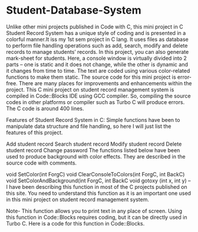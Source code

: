 # Student-Database-System
Unlike other mini projects published in Code with C, this mini project in C Student Record System has a unique style of coding and is presented in a colorful manner.It iss my 1st sem project in C lang. It uses files as database to perform file handling operations such as add, search, modify and delete records to manage students’ records. In this project, you can also generate mark-sheet for students.  Here, a console window is virtually divided into 2 parts – one is static and it does not change, while the other is dynamic and it changes from time to time. The text are coded using various color-related functions to make them static.  The source code for this mini project is error-free. There are many places for improvements and enhancements within the project. This C mini project on student record management system is compiled in Code::Blocks IDE using GCC compiler.  So, compiling the source codes in other platforms or compiler such as Turbo C will produce errors. The C code is around 400 lines.

Features of Student Record System in C:
Simple functions have been to manipulate data structure and file handling, so here I will just list the features of this project.

Add student record
Search student record
Modify student record
Delete student record
Change password
The functions listed below have been used to produce background with color effects. They are described in the source code with comments.

void SetColor(int ForgC)
void ClearConsoleToColors(int ForgC, int BackC)
void SetColorAndBackground(int ForgC, int BackC
void gotoxy (int x, int y) – I have been describing this function in most of the C projects published on this site. You need to understand this function as it is an important one used in this mini project on student record management system.

Note- This function allows you to print text in any place of screen. Using this function in Code::Blocks requires coding, but it can be directly used in Turbo C. Here is a code for this function in Code::Blocks.


